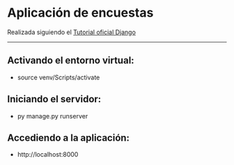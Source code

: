 # Aplicación de encuestas

Realizada siguiendo el [Tutorial oficial Django](https://docs.djangoproject.com/es/5.0/intro/tutorial01/)

---

## Activando el entorno virtual:
- source venv/Scripts/activate

## Iniciando el servidor:
- py manage.py runserver

## Accediendo a la aplicación:
- http://localhost:8000

